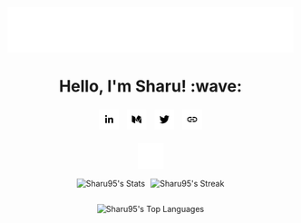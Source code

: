 <img style="width: 100%; height: 80%;" src="header.svg" />
<h1 align="center">Hello, I'm Sharu! :wave:</h1>
<div align="center">
  <div>
    <a href="https://www.linkedin.com/in/sharanankulam/"><img style="width: 35px; height: 35px; margin: 5px" src="linkedin.svg" /></a>
    <a href="https://medium.com/@sharanan.kulam"><img style="width: 35px; height: 35px; margin: 5px" src="medium.svg" /></a>
    <a href="https://twitter.com/_sharu20"><img style="width: 35px; height: 35px; margin: 5px" src="twitter.svg" /></a>
    <a href="https://sharanankulam.com/"><img style="width: 35px; height: 35px; margin: 5px" src="link.svg" /></a>
  </div>
  <br />
  <img style="width: 45px;" src="divider.svg" />
  <br />
</div>

<div align="center">
  <!-- <img style="background-image: url('space.svg')" src="rocket.svg"> -->
  <!-- <img style="float:right; width: 300px; height: 300px; border-radius: 100%" src="space.svg">
  <img style="float:right; margin: 60px -240px 0 0" src="rocket.svg"> -->
</div>

<div style="display: flex; justify-content: center; align-items center; column-gap: 10px">

  ![Sharu95's
  Stats](https://github-readme-stats.vercel.app/api?username=Sharu95&theme=gruvbox&show_icons=true&hide_border=false&count_private=true)

  ![Sharu95's
  Streak](https://github-readme-streak-stats.herokuapp.com/?user=Sharu95&theme=gruvbox&hide_border=false)

</div>

<div style="display: flex; justify-content: center">

  ![Sharu95's Top
  Languages](https://github-readme-stats.vercel.app/api/top-langs/?username=Sharu95&theme=gruvbox&show_icons=true&hide_border=false&layout=compact)


  <!-- ![](https://github-contributor-stats.vercel.app/api?username=Sharu95&limit=5&theme=gruvbox&combine_all_yearly_contributions=false) -->

</div>